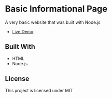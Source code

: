 # Basic Informational Page

A very basic website that was built with Node.js

- [Live Demo](http://xuanngo.com/mint-signup-page/)

## Built With

- HTML
- Node.js

## License

This project is licensed under MIT
